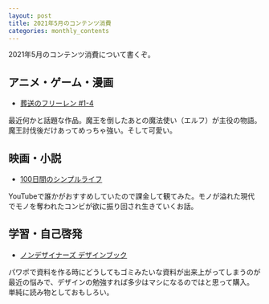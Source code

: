 ```yaml
---
layout: post
title: 2021年5月のコンテンツ消費
categories: monthly_contents
---
```


2021年5月のコンテンツ消費について書くぞ。

## アニメ・ゲーム・漫画
- [葬送のフリーレン #1-4](https://amzn.to/3st865p)

最近何かと話題な作品。魔王を倒したあとの魔法使い（エルフ）が主役の物語。魔王討伐後だけあってめっちゃ強い。そして可愛い。

## 映画・小説

- [100日間のシンプルライフ](https://www.video.unext.jp/title/SID0052953)

YouTubeで誰かがおすすめしていたので課金して観てみた。モノが溢れた現代でモノを奪われたコンビが欲に振り回され生きていくお話。  

## 学習・自己啓発
- [ノンデザイナーズ デザインブック](https://amzn.to/3n0cAj4)

パワポで資料を作る時にどうしてもゴミみたいな資料が出来上がってしまうのが最近の悩みで、デザインの勉強すれば多少はマシになるのではと思って購入。  
単純に読み物としておもしろい。
